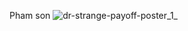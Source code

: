 Pham son
![dr-strange-payoff-poster_1_](https://user-images.githubusercontent.com/78399005/175620911-c3598144-b1d5-40cf-885b-4ba126cff1a9.jpg)
